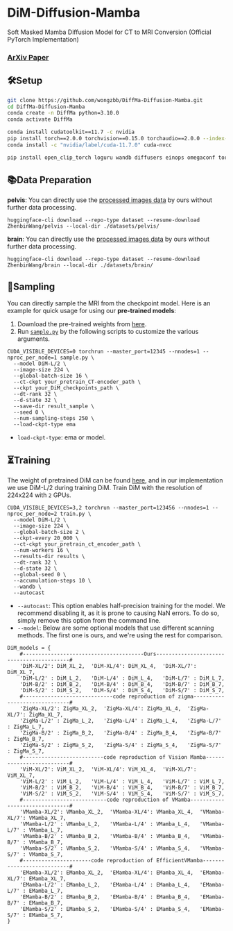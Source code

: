 # DiM-Diffusion-Mamba
Soft Masked Mamba Diffusion Model for CT to MRI Conversion (Official PyTorch Implementation)
###  [ArXiv Paper](https://arxiv.org) 

## 🛠Setup

```bash
git clone https://github.com/wongzbb/DiffMa-Diffusion-Mamba.git
cd DiffMa-Diffusion-Mamba
conda create -n DiffMa python=3.10.0
conda activate DiffMa

conda install cudatoolkit==11.7 -c nvidia
pip install torch==2.0.0 torchvision==0.15.0 torchaudio==2.0.0 --index-url https://download.pytorch.org/whl/cu117
conda install -c "nvidia/label/cuda-11.7.0" cuda-nvcc

pip install open_clip_torch loguru wandb diffusers einops omegaconf torchmetrics decord accelerate pytest fvcore chardet yacs termcolor submitit tensorboardX seaborn
```
## 📚Data Preparation
**pelvis**:  You can directly use the [processed images data](https://huggingface.co/datasets/ZhenbinWang/pelvis/tree/main) by ours without further data processing.
```
huggingface-cli download --repo-type dataset --resume-download ZhenbinWang/pelvis --local-dir ./datasets/pelvis/
```
**brain**:   You can directly use the [processed images data](https://huggingface.co/datasets/ZhenbinWang/brain/tree/main) by ours without further data processing.
```
huggingface-cli download --repo-type dataset --resume-download ZhenbinWang/brain --local-dir ./datasets/brain/
```


## 🎇Sampling
You can directly sample the MRI from the checkpoint model. Here is an example for quick usage for using our **pre-trained models**:
1. Download the pre-trained weights from [here]().
2. Run [`sample.py`](sample.py) by the following scripts to customize the various arguments.
```
CUDA_VISIBLE_DEVICES=0 torchrun --master_port=12345 --nnodes=1 --nproc_per_node=1 sample.py \
  --model DiM-L/2 \
  --image-size 224 \
  --global-batch-size 16 \
  --ct-ckpt your_pretrain_CT-encoder_path \
  --ckpt your_DiM_checkpoints_path \
  --dt-rank 32 \
  --d-state 32 \
  --save-dir result_sample \
  --seed 0 \
  --num-sampling-steps 250 \
  --load-ckpt-type ema
```
- `load-ckpt-type`: ema or model.

## ⏳Training
The weight of pretrained DiM can be found [here](https://github.com), and in our implementation we use DiM-L/2 during training DiM.
Train DiM with the resolution of 224x224 with `2` GPUs.
```
CUDA_VISIBLE_DEVICES=3,2 torchrun --master_port=123456 --nnodes=1 --nproc_per_node=2 train.py \
  --model DiM-L/2 \
  --image-size 224 \
  --global-batch-size 2 \
  --ckpt-every 20_000 \
  --ct-ckpt your_pretrain_ct_encoder_path \
  --num-workers 16 \
  --results-dir results \
  --dt-rank 32 \
  --d-state 32 \
  --global-seed 0 \
  --accumulation-steps 10 \
  --wandb \
  --autocast
```
- `--autocast`: This option enables half-precision training for the model. We recommend disabling it, as it is prone to causing NaN errors. To do so, simply remove this option from the command line.
- `--model`: Below are some optional models that use different scanning methods. The first one is ours, and we're using the rest for comparison.
```
DiM_models = {
    #---------------------------------------Ours------------------------------------------#
    'DiM-XL/2': DiM_XL_2,  'DiM-XL/4': DiM_XL_4,  'DiM-XL/7': DiM_XL_7,
    'DiM-L/2' : DiM_L_2,   'DiM-L/4' : DiM_L_4,   'DiM-L/7' : DiM_L_7,
    'DiM-B/2' : DiM_B_2,   'DiM-B/4' : DiM_B_4,   'DiM-B/7' : DiM_B_7,
    'DiM-S/2' : DiM_S_2,   'DiM-S/4' : DiM_S_4,   'DiM-S/7' : DiM_S_7,
    #-----------------------------code reproduction of zigma------------------------------#
    'ZigMa-XL/2': ZigMa_XL_2,  'ZigMa-XL/4': ZigMa_XL_4,  'ZigMa-XL/7': ZigMa_XL_7,
    'ZigMa-L/2' : ZigMa_L_2,   'ZigMa-L/4' : ZigMa_L_4,   'ZigMa-L/7' : ZigMa_L_7,
    'ZigMa-B/2' : ZigMa_B_2,   'ZigMa-B/4' : ZigMa_B_4,   'ZigMa-B/7' : ZigMa_B_7,
    'ZigMa-S/2' : ZigMa_S_2,   'ZigMa-S/4' : ZigMa_S_4,   'ZigMa-S/7' : ZigMa_S_7,
    #--------------------------code reproduction of Vision Mamba--------------------------#
    'ViM-XL/2': ViM_XL_2,  'ViM-XL/4': ViM_XL_4,  'ViM-XL/7': ViM_XL_7,
    'ViM-L/2' : ViM_L_2,   'ViM-L/4' : ViM_L_4,   'ViM-L/7' : ViM_L_7,
    'ViM-B/2' : ViM_B_2,   'ViM-B/4' : ViM_B_4,   'ViM-B/7' : ViM_B_7,
    'ViM-S/2' : ViM_S_2,   'ViM-S/4' : ViM_S_4,   'ViM-S/7' : ViM_S_7,
    #---------------------------code reproduction of VMamba-------------------------------#
    'VMamba-XL/2': VMamba_XL_2,  'VMamba-XL/4': VMamba_XL_4,  'VMamba-XL/7': VMamba_XL_7,
    'VMamba-L/2' : VMamba_L_2,   'VMamba-L/4' : VMamba_L_4,   'VMamba-L/7' : VMamba_L_7,
    'VMamba-B/2' : VMamba_B_2,   'VMamba-B/4' : VMamba_B_4,   'VMamba-B/7' : VMamba_B_7,
    'VMamba-S/2' : VMamba_S_2,   'VMamba-S/4' : VMamba_S_4,   'VMamba-S/7' : VMamba_S_7,
    #----------------------code reproduction of EfficientVMamba---------------------------#
    'EMamba-XL/2': EMamba_XL_2,  'EMamba-XL/4': EMamba_XL_4,  'EMamba-XL/7': EMamba_XL_7,
    'EMamba-L/2' : EMamba_L_2,   'EMamba-L/4' : EMamba_L_4,   'EMamba-L/7' : EMamba_L_7,
    'EMamba-B/2' : EMamba_B_2,   'EMamba-B/4' : EMamba_B_4,   'EMamba-B/7' : EMamba_B_7,
    'EMamba-S/2' : EMamba_S_2,   'EMamba-S/4' : EMamba_S_4,   'EMamba-S/7' : EMamba_S_7,
}
```
